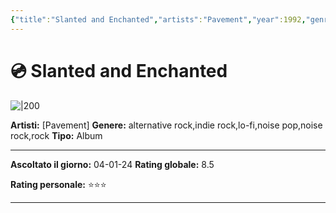 ```yaml
---
{"title":"Slanted and Enchanted","artists":"Pavement","year":1992,"genres":"alternative rock,indie rock,lo-fi,noise pop,noise rock,rock","image":"https://coverartarchive.org/release-group/869f9eac-2a40-3a41-80a3-6bf2297a7cbc/front","rating":8.5,"type":"musicRelease","subtype":"Album","dg-show-inline-title":false,"dg-publish":true,"tags":["musica"],"personalRating":"⭐⭐⭐","ascoltato":"2024-01-04","id":"869f9eac-2a40-3a41-80a3-6bf2297a7cbc","dataSource":"MusicBrainz API","permalink":"/media/musica/slanted-and-enchanted-pavement/","dgPassFrontmatter":true,"noteIcon":""}
---
```




# 💿 Slanted and Enchanted

![|200](https://coverartarchive.org/release-group/869f9eac-2a40-3a41-80a3-6bf2297a7cbc/front)

**Artisti:** [Pavement]
**Genere:** alternative rock,indie rock,lo-fi,noise pop,noise rock,rock
**Tipo:** Album

---

**Ascoltato il giorno:** 04-01-24
**Rating globale:** 8.5

**Rating personale:** ⭐⭐⭐

---



